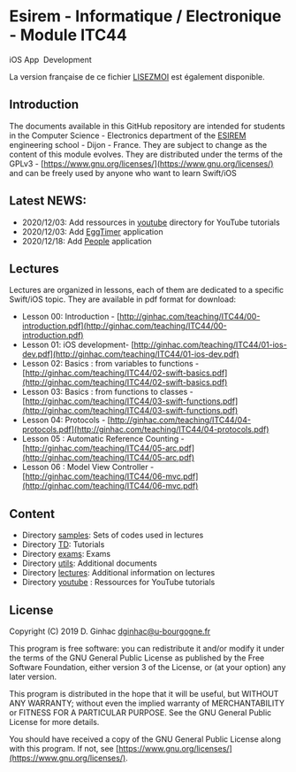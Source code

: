 # Esirem - Informatique / Electronique - Module ITC44
iOS App  Development

La version française de ce fichier [LISEZMOI](LISEZMOI.md) est également disponible.

## Introduction

The documents available in this GitHub repository are intended for students in the Computer Science - Electronics department of the [ESIREM](http://esirem.u-bourgogne.fr) engineering school - Dijon - France.
They are subject to change as the content of this module evolves.
They are distributed under the terms of the GPLv3 - [https://www.gnu.org/licenses/](https://www.gnu.org/licenses/) and can be freely used by anyone who want to learn Swift/iOS

## Latest NEWS: 

* 2020/12/03: Add ressources in [youtube](youtube) directory for YouTube tutorials
* 2020/12/03: Add [EggTimer](TD/02-EggTimer) application
* 2020/12/18: Add [People](TD/03-People) application

## Lectures
Lectures are organized in lessons, each of them are dedicated to a specific Swift/iOS topic. They are available in pdf format for download:

* Lesson 00: Introduction - [http://ginhac.com/teaching/ITC44/00-introduction.pdf](http://ginhac.com/teaching/ITC44/00-introduction.pdf)
* Lesson 01: iOS development- [http://ginhac.com/teaching/ITC44/01-ios-dev.pdf](http://ginhac.com/teaching/ITC44/01-ios-dev.pdf)
* Lesson 02: Basics : from variables to functions - [http://ginhac.com/teaching/ITC44/02-swift-basics.pdf](http://ginhac.com/teaching/ITC44/02-swift-basics.pdf)
* Lesson 03: Basics : from functions to classes - [http://ginhac.com/teaching/ITC44/03-swift-functions.pdf](http://ginhac.com/teaching/ITC44/03-swift-functions.pdf)
* Lesson 04: Protocols - [http://ginhac.com/teaching/ITC44/04-protocols.pdf](http://ginhac.com/teaching/ITC44/04-protocols.pdf)
* Lesson 05 : Automatic Reference Counting - [http://ginhac.com/teaching/ITC44/05-arc.pdf](http://ginhac.com/teaching/ITC44/05-arc.pdf)
* Lesson 06 : Model View Controller - [http://ginhac.com/teaching/ITC44/06-mvc.pdf](http://ginhac.com/teaching/ITC44/06-mvc.pdf)

##  Content
* Directory [samples](samples): Sets of codes used in lectures
* Directory [TD](TD): Tutorials 
* Directory [exams](exams): Exams
* Directory [utils](utils): Additional documents
* Directory [lectures](lectures): Additional information on lectures
* Directory [youtube](youtube) : Ressources for YouTube tutorials

## License

Copyright (C) 2019  D. Ginhac [dginhac@u-bourgogne.fr](mailto:dginhac@u-bourgogne.fr)

This program is free software: you can redistribute it and/or modify
it under the terms of the GNU General Public License as published by
the Free Software Foundation, either version 3 of the License, or
(at your option) any later version.

This program is distributed in the hope that it will be useful,
but WITHOUT ANY WARRANTY; without even the implied warranty of
MERCHANTABILITY or FITNESS FOR A PARTICULAR PURPOSE.  See the
GNU General Public License for more details.

You should have received a copy of the GNU General Public License
along with this program.  If not, see [https://www.gnu.org/licenses/](https://www.gnu.org/licenses/).


